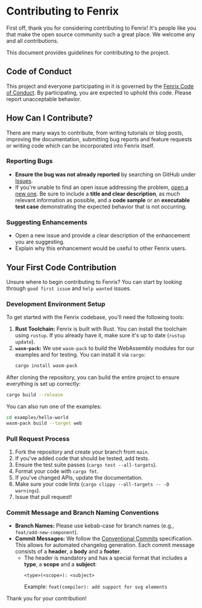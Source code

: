 # Contributing to Fenrix

First off, thank you for considering contributing to Fenrix! It's people like you that make the open source community such a great place. We welcome any and all contributions.

This document provides guidelines for contributing to the project.

## Code of Conduct

This project and everyone participating in it is governed by the [Fenrix Code of Conduct](CODE_OF_CONDUCT.md). By participating, you are expected to uphold this code. Please report unacceptable behavior.

## How Can I Contribute?

There are many ways to contribute, from writing tutorials or blog posts, improving the documentation, submitting bug reports and feature requests or writing code which can be incorporated into Fenrix itself.

### Reporting Bugs

- **Ensure the bug was not already reported** by searching on GitHub under [Issues](https://github.com/user/fenrix/issues).
- If you're unable to find an open issue addressing the problem, [open a new one](https://github.com/user/fenrix/issues/new). Be sure to include a **title and clear description**, as much relevant information as possible, and a **code sample** or an **executable test case** demonstrating the expected behavior that is not occurring.

### Suggesting Enhancements

- Open a new issue and provide a clear description of the enhancement you are suggesting.
- Explain why this enhancement would be useful to other Fenrix users.

## Your First Code Contribution

Unsure where to begin contributing to Fenrix? You can start by looking through `good first issue` and `help wanted` issues.

### Development Environment Setup

To get started with the Fenrix codebase, you'll need the following tools:

1.  **Rust Toolchain:** Fenrix is built with Rust. You can install the toolchain using `rustup`. If you already have it, make sure it's up to date (`rustup update`).
2.  **`wasm-pack`:** We use `wasm-pack` to build the WebAssembly modules for our examples and for testing. You can install it via `cargo`:
    ```sh
    cargo install wasm-pack
    ```

After cloning the repository, you can build the entire project to ensure everything is set up correctly:

```sh
cargo build --release
```

You can also run one of the examples:

```sh
cd examples/hello-world
wasm-pack build --target web
```

### Pull Request Process

1.  Fork the repository and create your branch from `main`.
2.  If you've added code that should be tested, add tests.
3.  Ensure the test suite passes (`cargo test --all-targets`).
4.  Format your code with `cargo fmt`.
5.  If you've changed APIs, update the documentation.
6.  Make sure your code lints (`cargo clippy --all-targets -- -D warnings`).
7.  Issue that pull request!

### Commit Message and Branch Naming Conventions

- **Branch Names:** Please use kebab-case for branch names (e.g., `feat/add-new-component`).
- **Commit Messages:** We follow the [Conventional Commits](https://www.conventionalcommits.org/en/v1.0.0/) specification. This allows for automated changelog generation. Each commit message consists of a **header**, a **body** and a **footer**.
    - The header is mandatory and has a special format that includes a **type**, a **scope** and a **subject**:
      ```
      <type>(<scope>): <subject>
      ```
      Example: `feat(compiler): add support for svg elements`

Thank you for your contribution!